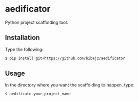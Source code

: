 # aedificator
Python project scaffolding tool.

## Installation
Type the following:

```bash
$ pip install git+https://github.com/bibajz/aedificator
```

## Usage
In the directory where you want the scaffolding to happen, type:
```bash
$ aedificate your_project_name
```
